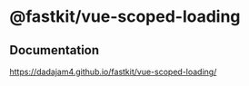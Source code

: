 # @fastkit/vue-scoped-loading

## Documentation
https://dadajam4.github.io/fastkit/vue-scoped-loading/
